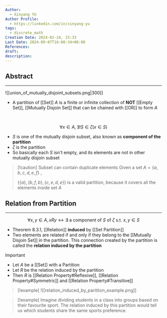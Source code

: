 ```yaml
---
Author:
  - Xinyang YU
Author Profile:
  - https://linkedin.com/in/xinyang-yu
tags:
  - discrete_math
Creation Date: 2024-02-24, 15:33
Last Date: 2024-09-07T16:00:34+08:00
References: 
draft: 
description: 
---
```


## Abstract
---
![[union_of_mutually_disjoint_subsets.png|300]]

- A partition of [[Set]] $A$ is a finite or infinite collection of **NOT** [[Empty Set]], [[Mutually Disjoin Set]] that can be chained with [[OR]] to form $A$
</br>


$$
\forall x \in A, \exists ! S \in \zeta (x\in S)
$$

- $S$ is one of the mutually disjoin subset, also known as **component of the partition**
- $\zeta$ is the partition
- So basically each $S$ isn't empty, and its elements are not in other mutually disjoin subset

>[!caution]  Subset can contain duplicate elements
>Given a set $A =\{a,b,c,d,e,f\}$ , 
>
>$\{\{a\},\{b,f,b\},\{c,e,d,e\}\}$ is a valid partition, because it covers all the elements inside set $A$


## Relation from Partition
---
$$
\forall x,y \in A, xRy \leftrightarrow \exists \text{ a component of } S \text{ of } \zeta \text{ s.t. } x,y \in S
$$
- Theorem 8.3.1, [[Relation]] **induced** by [[Set Partition]]
- Two elements are related if and only if they belong to the [[Mutually Disjoin Set]] in the partition. This connection created by the partition is called the **relation induced by the partition**

>[!important]
> - Let $A$ be a [[Set]] with a Partition
> - Let $R$ be the relation induced by the partition
> - Then $R$ is [[Relation Property#Reflexive]], [[Relation Property#Symmetric]] and [[Relation Property#Transitive]]

>[!example]
> ![[relation_induced_by_parititon_example.png]]

>[!example]
> Imagine dividing students in a class into groups based on their favourite sport. The relation induced by this partition would tell us which students share the same sports preference.


